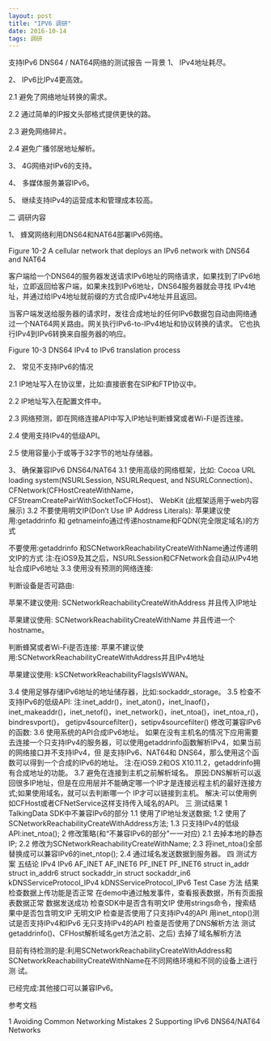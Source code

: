 ```yaml
---
layout: post
title: "IPV6 调研"
date: 2016-10-14 
tags: 调研   
---
```


支持IPv6 DNS64 / NAT64网络的测试报告 
一背景
1、 IPv4地址耗尽。

2、 IPv6比IPv4更高效。

2.1 避免了网络地址转换的需求。

2.2 通过简单的IP报文头部格式提供更快的路。 

2.3 避免网络碎片。

2.4 避免广播邻居地址解析。

3、 4G网络对IPv6的支持。

4、 多媒体服务兼容IPv6。

5、 继续支持IPv4的运营成本和管理成本较高。

二 调研内容

1、 蜂窝网络利用DNS64和NAT64部署IPv6网络。

Figure 10-2 A cellular network that deploys an IPv6 network with DNS64 and NAT64

客户端给一个DNS64的服务器发送请求IPv6地址的网络请求，如果找到了IPv6地址，立即返回给客户端，如果未找到IPv6地址，DNS64服务器就会寻找 IPv4地址，并通过给IPv4地址就前缀的方式合成IPv4地址并且返回。

当客户端发送给服务器的请求时，发往合成地址的任何IPv6数据包自动由网络通过一个NAT64网关路由。网关执行IPv6-to-IPv4地址和协议转换的请求。 它也执行IPv4到IPv6转换来自服务器的响应。

Figure 10-3 DNS64 IPv4 to IPv6 translation process

2、 常见不支持IPv6的情况

2.1 IP地址写入在协议里，比如:直接嵌套在SIP和FTP协议中。

2.2 IP地址写入在配置文件中。

2.3 网络预测，即在网络连接API中写入IP地址判断蜂窝或者Wi-Fi是否连接。 

2.4 使用支持IPv4的低级API。

2.5 使用容量小于或等于32字节的地址存储器。

3、 确保兼容IPv6 DNS64/NAT64 3.1 使用高级的网络框架，比如:
Cocoa URL loading system(NSURLSession, NSURLRequest, and NSURLConnection)、 CFNetwork(CFHostCreateWithName，CFStreamCreatePairWithSocketToCFHost)、 WebKit (此框架适用于web内容展示)
3.2 不要使用明文IP(Don’t Use IP Address Literals):
苹果建议使用:getaddrinfo 和 getnameinfo通过传递hostname和FQDN(完全限定域名)的方式

不要使用:getaddrinfo 和SCNetworkReachabilityCreateWithName通过传递明文IP的方式 注:在iOS9及其之后，NSURLSession和CFNetwork会自动从IPv4地址合成IPv6地址
3.3 使用没有预测的网络连接:

判断设备是否可路由:

苹果不建议使用: SCNetworkReachabilityCreateWithAddress 并且传入IP地址

苹果建议使用: SCNetworkReachabilityCreateWithName 并且传进一个hostname。

判断蜂窝或者Wi-Fi是否连接:
苹果不建议使用:SCNetworkReachabilityCreateWithAddress并且IPv4地址

苹果建议使用: kSCNetworkReachabilityFlagsIsWWAN。

3.4 使用足够存储IPv6地址的地址储存器，比如:sockaddr_storage。
3.5 检查不支持IPv6的低级API:
注:inet_addr()，inet_aton()，inet_lnaof()，inet_makeaddr()，inet_netof()，inet_network()，inet_ntoa()，inet_ntoa_r()，bindresvport()， getipv4sourcefilter()，setipv4sourcefilter()
修改可兼容IPv6的函数:
3.6 使用系统的API合成IPv6地址。 如果在没有主机名的情况下应用需要去连接一个只支持IPv4的服务器，可以使用getaddrinfo函数解析IPv4，如果当前的网络接口并不支持IPv4，但
是支持IPv6、NAT64和 DNS64，那么使用这个函数可以得到一个合成的IPv6的地址。
注:在iOS9.2和OS X10.11.2，getaddrinfo拥有合成地址的功能。
3.7 避免在连接到主机之前解析域名。
原因:DNS解析可以返回很多IP地址，但是在应用层并不能确定哪一个IP才是连接远程主机的最好连接方式;如果使用域名，就可以去判断哪一个 IP才可以链接到主机。
解决:可以使用例如CFHost或者CFNetService这样支持传入域名的API。
三 测试结果
1 TalkingData SDK中不兼容IPv6的部分
1.1 使用了IP地址发送数据;
1.2 使用了SCNetworkReachabilityCreateWithAddress方法; 1.3 只支持IPv4的低级API:inet_ntoa();
2 修改策略(和“不兼容IPv6的部分”一一对应)
2.1 去掉本地的静态IP;
2.2 修改为SCNetworkReachabilityCreateWithName; 2.3 将inet_ntoa()全部替换成可以兼容IPv6的inet_ntop(); 2.4 通过域名发送数据到服务器。
四 测试方案
五结论
IPv4
IPv6
AF_INET
AF_INET6
PF_INET
PF_INET6
struct in_addr
struct in_addr6
struct sockaddr_in
struct sockaddr_in6
kDNSServiceProtocol_IPv4
kDNSServiceProtocol_IPv6
Test Case
方法
结果
检查数据上传功能是否正常
在demo中通过触发事件，查看报表数据，所有页面报表数据正常
数据发送成功
检查SDK中是否含有明文IP
使用strings命令，搜索结果中是否包含明文IP
无明文IP
检查是否使用了只支持IPv4的API
用inet_ntop()测试是否支持IPv4和IPv6
无只支持IPv4的API
检查是否使用了DNS解析方法
测试getaddrinfo()、CFHost解析域名get方法之前、之后)
去掉了域名解析方法

目前有待检测的是:利用SCNetworkReachabilityCreateWithAddress和SCNetworkReachabilityCreateWithName在不同网络环境和不同的设备上进行测 试。

已经完成:其他接口可以兼容IPv6。 

参考文档

1 Avoiding Common Networking Mistakes 2 Supporting IPv6 DNS64/NAT64 Networks
